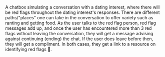 A chatbox simulating a conversation with a dating interest, where there will be red flags throughout the dating interest's responses. There are different paths/"places" one can take in the conversation to offer variety such as ranting and getting food. As the user talks to the red flag person, red flag messages add up, and once the user has encountered more than 3 red flags without leaving the conversation, they will get a message advising against continuing (ending) the chat. If the user does leave before then, they will get a compliment. In both cases, they get a link to a resource on identifying red flags 🚩. 
